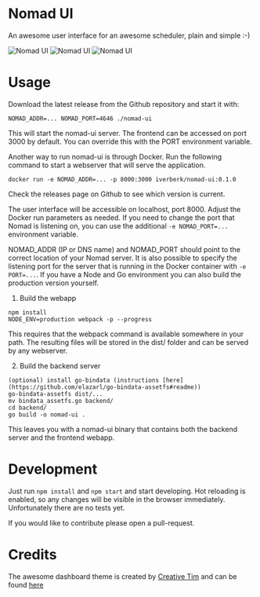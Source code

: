 Nomad UI
========

An awesome user interface for an awesome scheduler, plain and simple :-)

![Nomad UI](http://www.ivoverberk.nl/dl/nomad-ui.jpg)
![Nomad UI](http://www.ivoverberk.nl/dl/nomad-ui-2.jpg)
![Nomad UI](http://www.ivoverberk.nl/dl/nomad-ui-3.jpg)

# Usage

Download the latest release from the Github repository and start it with:
```
NOMAD_ADDR=... NOMAD_PORT=4646 ./nomad-ui
```
This will start the nomad-ui server. The frontend can be accessed on port 3000
by default. You can override this with the PORT environment variable.

Another way to run nomad-ui is through Docker. Run the following command to
start a webserver that will serve the application.

```
docker run -e NOMAD_ADDR=... -p 8000:3000 iverberk/nomad-ui:0.1.0
```
Check the releases page on Github to see which version is current.

The user interface will be accessible on localhost, port 8000. Adjust the Docker
run parameters as needed. If you need to change the port that Nomad is listening
on, you can use the additional ```-e NOMAD_PORT=...``` environment variable.

NOMAD_ADDR (IP or DNS name) and NOMAD_PORT should point to the correct location
of your Nomad server. It is also possible to specify the listening port for the
server that is running in the Docker container with ```-e PORT=...```. If you
have a Node and Go environment you can also build the production version yourself.

1. Build the webapp

```
npm install
NODE_ENV=production webpack -p --progress
```

This requires that the webpack command is available somewhere in your path. The
resulting files will be stored in the dist/ folder and can be served by any webserver.

2. Build the backend server

```
(optional) install go-bindata (instructions [here](https://github.com/elazarl/go-bindata-assetfs#readme))
go-bindata-assetfs dist/...
mv bindata_assetfs.go backend/
cd backend/
go build -o nomad-ui .
```
This leaves you with a nomad-ui binary that contains both the backend server and
the frontend webapp.

# Development

Just run ```npm install``` and ```npm start``` and start developing. Hot reloading is enabled, so any
changes will be visible in the browser immediately. Unfortunately there are no tests yet.

If you would like to contribute please open a pull-request.

# Credits

The awesome dashboard theme is created by [Creative Tim](www.creative-tim.com)
and can be found [here](http://www.creative-tim.com/product/light-bootstrap-dashboard-pro)
